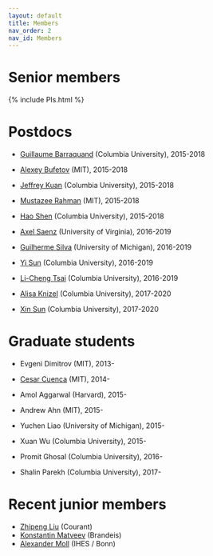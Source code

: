 ```yaml
---
layout: default
title: Members
nav_order: 2
nav_id: Members
---
```


# Senior members

{% include PIs.html %}

# Postdocs

- [Guillaume Barraquand][guil] (Columbia University), 2015-2018
- [Alexey Bufetov][abuf] (MIT), 2015-2018
- [Jeffrey Kuan][jeff] (Columbia University), 2015-2018
- [Mustazee Rahman][mustazee] (MIT), 2015-2018
- [Hao Shen][hao] (Columbia University), 2015-2018

- [Axel Saenz][axel] (University of Virginia), 2016-2019
- [Guilherme Silva][silva] (University of Michigan), 2016-2019
- [Yi Sun][yi] (Columbia University), 2016-2019
- [Li-Cheng Tsai][licheng] (Columbia University), 2016-2019

- [Alisa Knizel][alisa] (Columbia University), 2017-2020
- [Xin Sun][xin] (Columbia University), 2017-2020

# Graduate students

- Evgeni Dimitrov (MIT), 2013-

- [Cesar Cuenca][cesar] (MIT), 2014-

- Amol Aggarwal (Harvard), 2015-
- Andrew Ahn (MIT), 2015-
- Yuchen Liao (University of Michigan), 2015-
- Xuan Wu (Columbia University), 2015-

- Promit Ghosal (Columbia University), 2016-

- Shalin Parekh (Columbia University), 2017-


# Recent junior members

- [Zhipeng Liu][zhipeng] (Courant)
- [Konstantin Matveev][kostya] (Brandeis)
- [Alexander Moll][moll] (IHES / Bonn)




[jb]: http://www.math.lsa.umich.edu/~baik/Welcome.html
[ic]: http://www.math.columbia.edu/~corwin/
[vg]: http://www.mccme.ru/~vadicgor/
[ab]: http://math.mit.edu/people/profile.php?pid=1222
[lp]: http://faculty.virginia.edu/petrov/

[axel]: http://faculty.virginia.edu/saenz/
[guil]: http://math.columbia.edu/~barraquand/
[jeff]: http://www.math.columbia.edu/~kuan/
[xin]: http://www.math.columbia.edu/~xinsun/
[yi]: http://yisun.io/
[licheng]: https://lc-tsai.github.io/
[alisa]: http://www.math.columbia.edu/people/alphabetical-faculty-listing/name/alisa-knizel/
[hao]: http://www.math.columbia.edu/~hshen/
[abuf]: https://sites.google.com/site/alexeybufetov/home
[mustazee]: http://math.mit.edu/~mustazee/
[moll]: http://www.ihes.fr/~moll/
[kostya]: http://www.brandeis.edu/facultyguide/person.html?emplid=6dab03864a2fd23f5d5a08280ff66a845ebc8fa5
[zhipeng]: http://cims.nyu.edu/~zhipeng/
[cesar]: http://math.mit.edu/~cuenca/
[silva]:https://sites.google.com/site/guilhermesilvamath/
